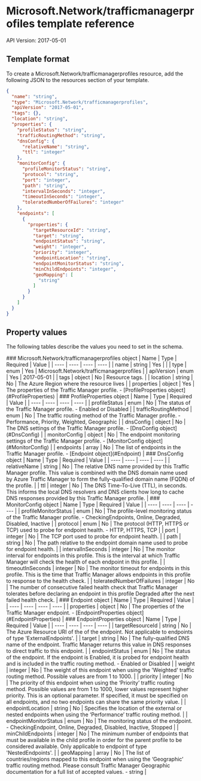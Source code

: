 # Microsoft.Network/trafficmanagerprofiles template reference
API Version: 2017-05-01
## Template format

To create a Microsoft.Network/trafficmanagerprofiles resource, add the following JSON to the resources section of your template.

```json
{
  "name": "string",
  "type": "Microsoft.Network/trafficmanagerprofiles",
  "apiVersion": "2017-05-01",
  "tags": {},
  "location": "string",
  "properties": {
    "profileStatus": "string",
    "trafficRoutingMethod": "string",
    "dnsConfig": {
      "relativeName": "string",
      "ttl": "integer"
    },
    "monitorConfig": {
      "profileMonitorStatus": "string",
      "protocol": "string",
      "port": "integer",
      "path": "string",
      "intervalInSeconds": "integer",
      "timeoutInSeconds": "integer",
      "toleratedNumberOfFailures": "integer"
    },
    "endpoints": [
      {
        "properties": {
          "targetResourceId": "string",
          "target": "string",
          "endpointStatus": "string",
          "weight": "integer",
          "priority": "integer",
          "endpointLocation": "string",
          "endpointMonitorStatus": "string",
          "minChildEndpoints": "integer",
          "geoMapping": [
            "string"
          ]
        }
      }
    ]
  }
}
```
## Property values

The following tables describe the values you need to set in the schema.

<a id="Microsoft.Network/trafficmanagerprofiles" />
### Microsoft.Network/trafficmanagerprofiles object
|  Name | Type | Required | Value |
|  ---- | ---- | ---- | ---- |
|  name | string | Yes |  |
|  type | enum | Yes | Microsoft.Network/trafficmanagerprofiles |
|  apiVersion | enum | Yes | 2017-05-01 |
|  tags | object | No | Resource tags. |
|  location | string | No | The Azure Region where the resource lives |
|  properties | object | Yes | The properties of the Traffic Manager profile. - [ProfileProperties object](#ProfileProperties) |


<a id="ProfileProperties" />
### ProfileProperties object
|  Name | Type | Required | Value |
|  ---- | ---- | ---- | ---- |
|  profileStatus | enum | No | The status of the Traffic Manager profile. - Enabled or Disabled |
|  trafficRoutingMethod | enum | No | The traffic routing method of the Traffic Manager profile. - Performance, Priority, Weighted, Geographic |
|  dnsConfig | object | No | The DNS settings of the Traffic Manager profile. - [DnsConfig object](#DnsConfig) |
|  monitorConfig | object | No | The endpoint monitoring settings of the Traffic Manager profile. - [MonitorConfig object](#MonitorConfig) |
|  endpoints | array | No | The list of endpoints in the Traffic Manager profile. - [Endpoint object](#Endpoint) |


<a id="DnsConfig" />
### DnsConfig object
|  Name | Type | Required | Value |
|  ---- | ---- | ---- | ---- |
|  relativeName | string | No | The relative DNS name provided by this Traffic Manager profile. This value is combined with the DNS domain name used by Azure Traffic Manager to form the fully-qualified domain name (FQDN) of the profile. |
|  ttl | integer | No | The DNS Time-To-Live (TTL), in seconds. This informs the local DNS resolvers and DNS clients how long to cache DNS responses provided by this Traffic Manager profile. |


<a id="MonitorConfig" />
### MonitorConfig object
|  Name | Type | Required | Value |
|  ---- | ---- | ---- | ---- |
|  profileMonitorStatus | enum | No | The profile-level monitoring status of the Traffic Manager profile. - CheckingEndpoints, Online, Degraded, Disabled, Inactive |
|  protocol | enum | No | The protocol (HTTP, HTTPS or TCP) used to probe for endpoint health. - HTTP, HTTPS, TCP |
|  port | integer | No | The TCP port used to probe for endpoint health. |
|  path | string | No | The path relative to the endpoint domain name used to probe for endpoint health. |
|  intervalInSeconds | integer | No | The monitor interval for endpoints in this profile. This is the interval at which Traffic Manager will check the health of each endpoint in this profile. |
|  timeoutInSeconds | integer | No | The monitor timeout for endpoints in this profile. This is the time that Traffic Manager allows endpoints in this profile to response to the health check. |
|  toleratedNumberOfFailures | integer | No | The number of consecutive failed health check that Traffic Manager tolerates before declaring an endpoint in this profile Degraded after the next failed health check. |


<a id="Endpoint" />
### Endpoint object
|  Name | Type | Required | Value |
|  ---- | ---- | ---- | ---- |
|  properties | object | No | The properties of the Traffic Manager endpoint. - [EndpointProperties object](#EndpointProperties) |


<a id="EndpointProperties" />
### EndpointProperties object
|  Name | Type | Required | Value |
|  ---- | ---- | ---- | ---- |
|  targetResourceId | string | No | The Azure Resource URI of the of the endpoint. Not applicable to endpoints of type 'ExternalEndpoints'. |
|  target | string | No | The fully-qualified DNS name of the endpoint. Traffic Manager returns this value in DNS responses to direct traffic to this endpoint. |
|  endpointStatus | enum | No | The status of the endpoint. If the endpoint is Enabled, it is probed for endpoint health and is included in the traffic routing method. - Enabled or Disabled |
|  weight | integer | No | The weight of this endpoint when using the 'Weighted' traffic routing method. Possible values are from 1 to 1000. |
|  priority | integer | No | The priority of this endpoint when using the ‘Priority’ traffic routing method. Possible values are from 1 to 1000, lower values represent higher priority. This is an optional parameter.  If specified, it must be specified on all endpoints, and no two endpoints can share the same priority value. |
|  endpointLocation | string | No | Specifies the location of the external or nested endpoints when using the ‘Performance’ traffic routing method. |
|  endpointMonitorStatus | enum | No | The monitoring status of the endpoint. - CheckingEndpoint, Online, Degraded, Disabled, Inactive, Stopped |
|  minChildEndpoints | integer | No | The minimum number of endpoints that must be available in the child profile in order for the parent profile to be considered available. Only applicable to endpoint of type 'NestedEndpoints'. |
|  geoMapping | array | No | The list of countries/regions mapped to this endpoint when using the ‘Geographic’ traffic routing method. Please consult Traffic Manager Geographic documentation for a full list of accepted values. - string |

